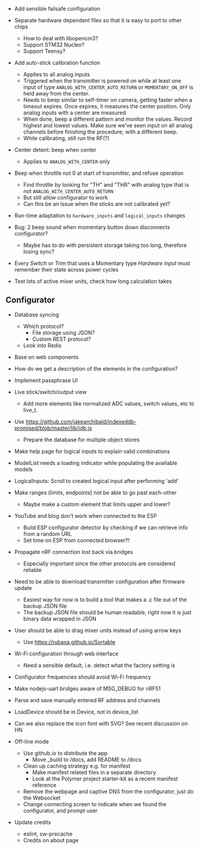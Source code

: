 
- Add sensible failsafe configuration

- Separate hardware dependent files so that it is easy to port to other chips
  - How to deal with libopencm3?
  - Support STM32 Nucleo?
  - Support Teensy?

- Add auto-stick calibration function
    - Applies to all analog inputs
    - Triggered when the transmitter is powered on while at least one input
      of type `ANALOG_WITH_CENTER_AUTO_RETURN` or `MOMENTARY_ON_OFF` is
      held away from the center.
    - Needs to beep similar to self-timer on camera, getting faster when a
      timeout expires. Once expires, it measures the center position.
      Only analog inputs with a center are measured
    - When done, beep a different pattern and monitor the values. Record highest
      and lowest values. Make sure we've seen input on all analog channels
      before finishing the procedure, with a different beep.
    - While calibrating, still run the RF(?)

- Center detent: beep when center
  - Applies to `ANALOG_WITH_CENTER` only

- Beep when throttle not 0 at start of transmitter, and refuse operation
  - Find throttle by looking for "TH" and "THR" with analog type that is not `ANALOG_WITH_CENTER_AUTO_RETURN`
  - But still allow configurator to work
  - Can this be an issue when the sticks are not calibrated yet?

- Run-time adaptation to `hardware_inputs` and `logical_inputs` changes

- Bug: 2 beep sound when momentary button down disconnects configurator?
  - Maybe has to do with persistent storage taking too long, therefore losing sync?

- Every *Switch* or *Trim* that uses a Momentary type *Hardware input* must remember their state across power cycles

- Test lots of active mixer units, check how long calculation takes


## Configurator
- Database syncing
  - Which protocol?
    - File storage using JSON?
    - Custom REST protocol?
  - Look into Redis

- Base on web components

- How do we get a description of the elements in the configuration?

- Implement passphrase UI

- Live stick/switch/output view
  - Add more elements like normalized ADC values, switch values, etc to live_t.

- Use https://github.com/jakearchibald/indexeddb-promised/blob/master/lib/idb.js
  - Prepare the database for multiple object stores

- Make help page for logical inputs to explain valid combinations

- ModelList needs a loading indicator while populating the available models

- LogicalInputs: Scroll to created logical input after performing 'add'

- Make ranges (limits, endpoints) not be able to go past each-other
  - Maybe make a custom element that limits upper and lower?

- YouTube and blog don't work when connected to the ESP
  - Build ESP configurator detector by checking if we can retrieve info from a random URL
  - Set time on ESP from connected browser?!

- Propagate nRF connection lost back via bridges
  - Especially important since the other protocols are considered reliable

- Need to be able to download transmitter configuration after firmware update
  - Easiest way for now is to build a tool that makes a .c file out of the backup JSON file
  - The backup JSON file should be human readable, right now it is just binary data wrapped in JSON

- User should be able to drag mixer units instead of using arrow keys
  - Use https://rubaxa.github.io/Sortable

- Wi-Fi configuration through web interface
  - Need a sensible default, i.e. detect what the factory setting is
- Configurator frequencies should avoid Wi-Fi frequency

- Make nodejs-uart bridges aware of MSG_DEBUG for nRF51

- Parse and save manually entered RF address and channels

- LoadDevice should be in Device, not in device_list

- Can we also replace the icon font with SVG? See recent discussion on HN

- Off-line mode
  - Use github.io to distribute the app
    - Move _build to /docs, add README to /docs
  - Clean up caching strategy e.g. for manifest
    - Make manifest related files in a separate directory
    - Look at the Polymer project starter-kit as a recent manifest reference
  - Remove the webpage and captive DNS from the configurator, just do the Websocket
  - Change connecting screen to indicate when we found the configurator, and prompt user

- Update credits
  - eslint, sw-precache
  - Credits on about page
